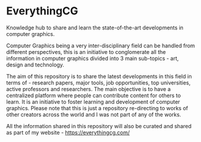 # EverythingCG
Knowledge hub to share and learn the state-of-the-art developments in computer graphics.

Computer Graphics being a very inter-disciplinary field can be handled from different perspectives, this is an initiative to conglomerate all the information in computer graphics divided into 3 main sub-topics - art, design and technology.

The aim of this repository is to share the latest developments in this field in terms of - research papers, major tools, job opportunities, top universities, active professors and researchers. The main objective is to have a centralized platform where people can contribute content for others to learn. It is an initiative to foster learning and development of computer graphics. Please note that this is just a repository re-directing to works of other creators across the world and I was not part of any of the works.

All the information shared in this repository will also be curated and shared as part of my website - https://everythingcg.com/
